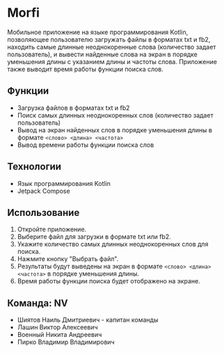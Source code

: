 # Morfi

Мобильное приложение на языке программирования Kotlin, позволяющее пользователю загружать файлы в форматах txt и fb2, находить самые длинные неоднокоренные слова (количество задает пользователь), и вывести найденные слова на экран в порядке уменьшения длины с указанием длины и частоты слова. Приложение также выводит время работы функции поиска слов.

## Функции

* Загрузка файлов в форматах txt и fb2
* Поиск самых длинных неоднокоренных слов (количество задает пользователь)
* Вывод на экран найденных слов в порядке уменьшения длины в формате `<слово> <длина> <частота>`
* Вывод времени работы функции поиска слов

## Технологии

* Язык программирования Kotlin
* Jetpack Compose

## Использование

1. Откройте приложение.
2. Выберите файл для загрузки в формате txt или fb2.
3. Укажите количество самых длинных неоднокоренных слов для поиска.
4. Нажмите кнопку "Выбрать файл".
5. Результаты будут выведены на экран в формате `<слово> <длина> <частота>` в порядке уменьшения длины.
6. Время работы функции поиска будет отображено на экране.

## Команда: NV

* Шиятов Наиль Дмитриевич - капитан команды
* Лашин Виктор Алексеевич
* Военный Никита Андреевич
* Пирко Владимир Владимирович

